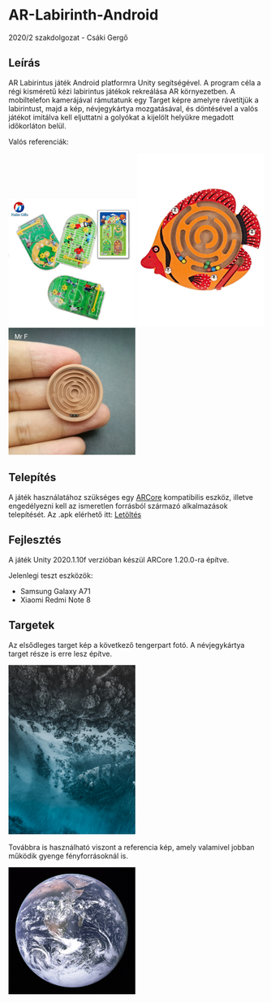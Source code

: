 # AR-Labirinth-Android
 2020/2 szakdolgozat - Csáki Gergő

## Leírás
AR Labirintus játék Android platformra Unity segítségével. A program céla a régi kisméretű kézi labirintus játékok rekreálása AR környezetben. A mobiltelefon kamerájával rámutatunk egy Target képre amelyre rávetítjük a labirintust, majd a kép, névjegykártya mozgatásával, és döntésével a valós játékot imitálva kell eljuttatni a golyókat a kijelölt helyükre megadott időkorláton belül.

Valós referenciák:

<p float="left">
 <img src="Assets/Target/Reference/focis.jpg" width="250">
 <img src="Assets/Target/Reference/halas.jpg" width="250">
 <img src="Assets/Target/Reference/kör%20labirintus%203%20golyó.jpg" width="250">
</p>

## Telepítés
 A játék használatához szükséges egy [ARCore](https://developers.google.com/ar/discover/supported-devices) kompatibilis eszköz, illetve engedélyezni kell az ismeretlen forrásból származó alkalmazások telepítését.
 Az .apk elérhető itt: [Letöltés](https://github.com/Csaki95/AR-Labirinth-2019-Android/raw/master/Builds/AR%20Labirinth.apk)
 
 ## Fejlesztés
 A játék Unity 2020.1.10f verzióban készül ARCore 1.20.0-ra építve.
 
 Jelenlegi teszt eszközök:
 * Samsung Galaxy A71
 * Xiaomi Redmi Note 8
 
 ## Targetek
 
 Az elsődleges target kép a következő tengerpart fotó. A névjegykártya target része is erre lesz építve.
 
 <img src="Assets/Target/nature-4785780_1920.jpg" width="250">
 
 Továbbra is használható viszont a referencia kép, amely valamivel jobban működik gyenge fényforrásoknál is.
 
 <img src="Assets/Target/augmented-images-earth.jpg" width="250">
 
